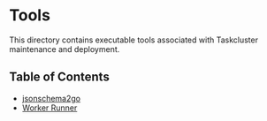 # Tools

This directory contains executable tools associated with Taskcluster maintenance and deployment.

## Table of Contents

<!-- TOC BEGIN -->
* [jsonschema2go](jsonschema2go#readme)
* [Worker Runner](worker-runner#readme)
<!-- TOC END -->
